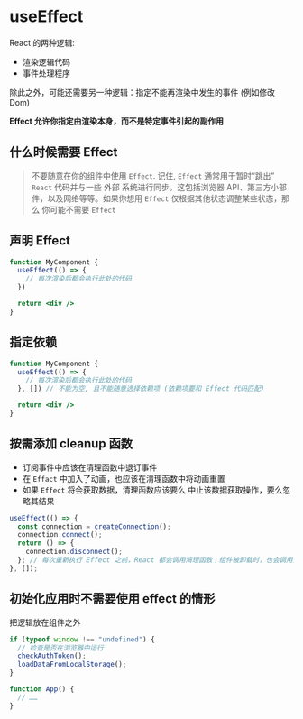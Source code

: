# useEffect

React 的两种逻辑:

- 渲染逻辑代码
- 事件处理程序

除此之外，可能还需要另一种逻辑：指定不能再渲染中发生的事件 (例如修改 Dom)

**Effect 允许你指定由渲染本身，而不是特定事件引起的副作用**

## 什么时候需要 Effect

> 不要随意在你的组件中使用 `Effect`. 记住, `Effect` 通常用于暂时“跳出” `React` 代码并与一些 外部 系统进行同步。这包括浏览器 API、第三方小部件，以及网络等等。如果你想用 `Effect` 仅根据其他状态调整某些状态，那么 你可能不需要 `Effect`

## 声明 Effect

```jsx
function MyComponent {
  useEffect(() => {
    // 每次渲染后都会执行此处的代码
  })

  return <div />
}
```

## 指定依赖

```jsx
function MyComponent {
  useEffect(() => {
    // 每次渲染后都会执行此处的代码
  }, []) // 不能为空, 且不能随意选择依赖项 (依赖项要和 Effect 代码匹配)

  return <div />
}
```

## 按需添加 cleanup 函数

- 订阅事件中应该在清理函数中退订事件
- 在 `Effact` 中加入了动画，也应该在清理函数中将动画重置
- 如果 `Effect` 将会获取数据，清理函数应该要么 中止该数据获取操作，要么忽略其结果

```jsx
useEffect(() => {
  const connection = createConnection();
  connection.connect();
  return () => {
    connection.disconnect();
  }; // 每次重新执行 Effect 之前，React 都会调用清理函数；组件被卸载时，也会调用清理函数
}, []);
```

## 初始化应用时不需要使用 effect 的情形

把逻辑放在组件之外

```jsx
if (typeof window !== "undefined") {
  // 检查是否在浏览器中运行
  checkAuthToken();
  loadDataFromLocalStorage();
}

function App() {
  // ……
}
```

